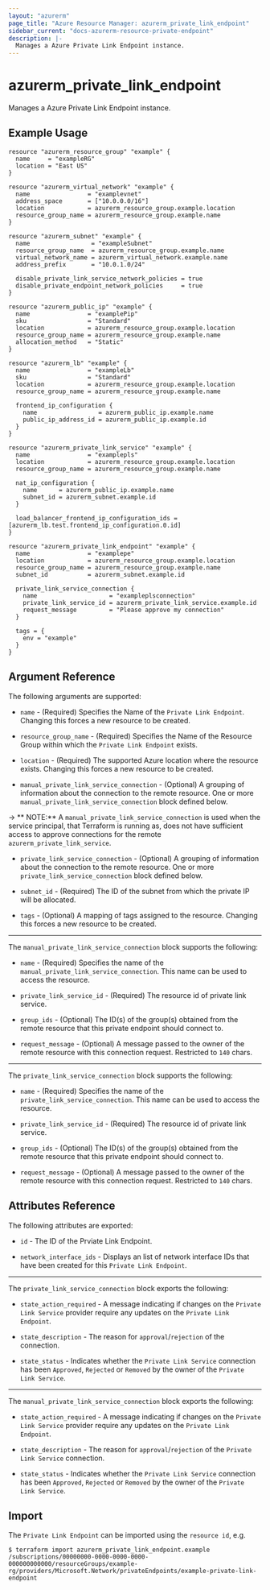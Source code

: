 ```yaml
---
layout: "azurerm"
page_title: "Azure Resource Manager: azurerm_private_link_endpoint"
sidebar_current: "docs-azurerm-resource-private-endpoint"
description: |-
  Manages a Azure Private Link Endpoint instance.
---
```


# azurerm_private_link_endpoint

Manages a Azure Private Link Endpoint instance.

## Example Usage

```hcl
resource "azurerm_resource_group" "example" {
  name     = "exampleRG"
  location = "East US"
}

resource "azurerm_virtual_network" "example" {
  name                = "examplevnet"
  address_space       = ["10.0.0.0/16"]
  location            = azurerm_resource_group.example.location
  resource_group_name = azurerm_resource_group.example.name
}

resource "azurerm_subnet" "example" {
  name                 = "exampleSubnet"
  resource_group_name  = azurerm_resource_group.example.name
  virtual_network_name = azurerm_virtual_network.example.name
  address_prefix       = "10.0.1.0/24"

  disable_private_link_service_network_policies = true
  disable_private_endpoint_network_policies     = true
}

resource "azurerm_public_ip" "example" {
  name                = "examplePip"
  sku                 = "Standard"
  location            = azurerm_resource_group.example.location
  resource_group_name = azurerm_resource_group.example.name
  allocation_method   = "Static"
}

resource "azurerm_lb" "example" {
  name                = "exampleLb"
  sku                 = "Standard"
  location            = azurerm_resource_group.example.location
  resource_group_name = azurerm_resource_group.example.name

  frontend_ip_configuration {
    name                 = azurerm_public_ip.example.name
    public_ip_address_id = azurerm_public_ip.example.id
  }
}

resource "azurerm_private_link_service" "example" {
  name                = "examplepls"
  location            = azurerm_resource_group.example.location
  resource_group_name = azurerm_resource_group.example.name

  nat_ip_configuration {
    name      = azurerm_public_ip.example.name
    subnet_id = azurerm_subnet.example.id
  }

  load_balancer_frontend_ip_configuration_ids = [azurerm_lb.test.frontend_ip_configuration.0.id]
}

resource "azurerm_private_link_endpoint" "example" {
  name                = "examplepe"
  location            = azurerm_resource_group.example.location
  resource_group_name = azurerm_resource_group.example.name
  subnet_id           = azurerm_subnet.example.id

  private_link_service_connection {
    name                    = "exampleplsconnection"
    private_link_service_id = azurerm_private_link_service.example.id
    request_message         = "Please approve my connection"
  }

  tags = {
    env = "example"
  }
}

```

## Argument Reference

The following arguments are supported:

* `name` - (Required) Specifies the Name of the `Private Link Endpoint`. Changing this forces a new resource to be created.

* `resource_group_name` - (Required) Specifies the Name of the Resource Group within which the `Private Link Endpoint` exists.

* `location` - (Required) The supported Azure location where the resource exists. Changing this forces a new resource to be created.

* `manual_private_link_service_connection` - (Optional) A grouping of information about the connection to the remote resource. One or more `manual_private_link_service_connection` block defined below.

-> ** NOTE:** A `manual_private_link_service_connection` is used when the service principal, that Terraform is running as, does not have sufficient access to approve connections for the remote `azurerm_private_link_service`.

* `private_link_service_connection` - (Optional) A grouping of information about the connection to the remote resource. One or more `private_link_service_connection` block defined below.

* `subnet_id` - (Required) The ID of the subnet from which the private IP will be allocated.

* `tags` - (Optional) A mapping of tags assigned to the resource. Changing this forces a new resource to be created.

---

The `manual_private_link_service_connection` block supports the following:

* `name` - (Required) Specifies the name of the `manual_private_link_service_connection`. This name can be used to access the resource.

* `private_link_service_id` - (Required) The resource id of private link service.

* `group_ids` - (Optional) The ID(s) of the group(s) obtained from the remote resource that this private endpoint should connect to.

* `request_message` - (Optional) A message passed to the owner of the remote resource with this connection request. Restricted to `140` chars.


---

The `private_link_service_connection` block supports the following:

* `name` - (Required) Specifies the name of the `private_link_service_connection`. This name can be used to access the resource.

* `private_link_service_id` - (Required) The resource id of private link service.

* `group_ids` - (Optional) The ID(s) of the group(s) obtained from the remote resource that this private endpoint should connect to.

* `request_message` - (Optional) A message passed to the owner of the remote resource with this connection request. Restricted to `140` chars.


## Attributes Reference

The following attributes are exported:

* `id` - The ID of the Prviate Link Endpoint.

* `network_interface_ids` - Displays an list of network interface IDs that have been created for this `Private Link Endpoint`.

---

The `private_link_service_connection` block exports the following:

* `state_action_required` - A message indicating if changes on the `Private Link Service` provider require any updates on the `Private Link Endpoint`.

* `state_description` - The reason for `approval`/`rejection` of the connection.

* `state_status` - Indicates whether the `Private Link Service` connection has been `Approved`, `Rejected` or `Removed` by the owner of the `Private Link Service`.

---

The `manual_private_link_service_connection` block exports the following:

* `state_action_required` - A message indicating if changes on the `Private Link Service` provider require any updates on the `Private Link Endpoint`.

* `state_description` - The reason for `approval`/`rejection` of the `Private Link Service` connection.

* `state_status` - Indicates whether the `Private Link Service` connection has been `Approved`, `Rejected` or `Removed` by the owner of the `Private Link Service`.


## Import

The `Private Link Endpoint` can be imported using the `resource id`, e.g.

```shell
$ terraform import azurerm_private_link_endpoint.example /subscriptions/00000000-0000-0000-0000-000000000000/resourceGroups/example-rg/providers/Microsoft.Network/privateEndpoints/example-private-link-endpoint
```
